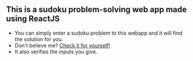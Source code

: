 ## This is a sudoku problem-solving web app made using ReactJS
* You can simply enter a sudoku problem to this webapp and it will find the solution for you.
* Don't believe me? [Check it for yourself!](https://crack-that-sudoku-5d080.web.app/)
* It also verifies the inputs you give.
